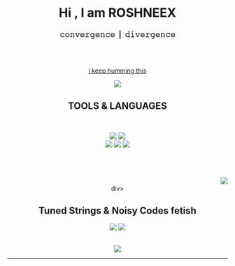 <body>
    <center>
        <h1 align="center"> Hi , I am ROSHNEEX</h1>
        <h3 align="center">𝚌𝚘𝚗𝚟𝚎𝚛𝚐𝚎𝚗𝚌𝚎 | 𝚍𝚒𝚟𝚎𝚛𝚐𝚎𝚗𝚌𝚎</h3>
        <br>
        <div align="center">
            <!-- <a href="https://discord.com/users/202740603790819328" > -->
            <!-- <a href="https://thicc-thighs.de/" > -->
            <!-- <img src="https://lanyard.kyrie25.me/api/202740603790819328?waveColor=8B8BFA&waveSpotifyColor=B48EF7&gradient=7E37F9-B48EF7-E568C4&imgStyle=square"  /> -->
            <br>
            <!-- <p>just to let you know that </p>
            <p>the world is a sandbox</p>
            <p>sandbox mode in the game of life</p>
            <p> 𝒸𝓇𝑒𝒶𝓉𝑒 , 𝑒𝓍𝓅𝓁𝑜𝓇𝑒 , 𝓁𝑒𝒶𝓇𝓃 , 𝓈𝓊𝓇𝓋𝒾𝓋𝑒</p> -->
            <p><a href="https://youtu.be/PXGycbkbtW0">i keep humming this</a><p>
</div>

  <div align="center">
<img src="https://i.gifer.com/HMx0.gif" align="center">
  </div>
       <div>
            <h2 align="center">   TOOLS & LANGUAGES</h2>
            <br>
            <p align="center"><img
                    src="https://img.shields.io/badge/html5%20-%23E34F26.svg?&style=for-the-badge&logo=html5&logoColor=white" />
                <img
                    src="https://img.shields.io/badge/css3%20-%231572B6.svg?&style=for-the-badge&logo=css3&logoColor=white" /><br>
                <img
                    src="https://img.shields.io/badge/node.js%20-%2343853D.svg?&style=for-the-badge&logo=node.js&logoColor=white" />
                <img
                    src="https://img.shields.io/badge/javascript%20-%23323330.svg?&style=for-the-badge&logo=javascript&logoColor=%23F7DF1E" />
                <img
                    src="https://img.shields.io/badge/git%20-%23F05033.svg?&style=for-the-badge&logo=git&logoColor=white" />
                <br><br>
                <img src="https://img.shields.io/badge/c-%2300599C.svg?style=for-the-badge&logo=c&logoColor=white"
                    alt=""><img
                    src="https://img.shields.io/badge/PowerShell-%235391FE.svg?style=for-the-badge&logo=powershell&logoColor=white"
                    alt=""><img
                    src="https://img.shields.io/badge/python-3670A0?style=for-the-badge&logo=python&logoColor=ffdd54"
                    alt=""><img
                    src="https://img.shields.io/badge/jupyter-%23FA0F00.svg?style=for-the-badge&logo=jupyter&logoColor=white"
                    alt=""><img
                    src="https://img.shields.io/badge/pycharm-143?style=for-the-badge&logo=pycharm&logoColor=black&color=black&labelColor=green"
                    alt=""> <img
                    src="https://img.shields.io/badge/Visual%20Studio%20Code-0078d7.svg?style=for-the-badge&logo=visual-studio-code&logoColor=white"
                    alt=""><img src="" alt=""><img src="https://img.shields.io/badge/Adobe%20Lightroom-31A8FF.svg?style=for-the-badge&logo=Adobe%20Lightroom&logoColor=white" alt=""> <img src="https://img.shields.io/badge/figma-%23F24E1E.svg?style=for-the-badge&logo=figma&logoColor=white" alt=""><img src="https://img.shields.io/badge/tailwindcss-%2338B2AC.svg?style=for-the-badge&logo=tailwind-css&logoColor=white" alt=""><img src="https://img.shields.io/badge/react-%2320232a.svg?style=for-the-badge&logo=react&logoColor=%2361DAFB" alt=""><img src="https://img.shields.io/badge/SASS-hotpink.svg?style=for-the-badge&logo=SASS&logoColor=white" alt="">
            </p>
            <br> </div>

  <div align="center">
                <img src="https://64.media.tumblr.com/e1f1c97123ae217eb731500e502e0083/tumblr_n9dxcikmIU1qc9zfzo7_r1_250.gif" align="right">
                  </div>
<div>
            <div align="center"> <img
                    src="https://img.shields.io/badge/Audacity-0000CC?style=for-the-badge&logo=audacity&logoColor=white"
                    alt=""> <img
                    src="https://img.shields.io/badge/Spotify-1ED760?style=for-the-badge&logo=spotify&logoColor=white"
                    alt=""> <img
                    src="https://img.shields.io/badge/shazam-1476FE?style=for-the-badge&logo=shazam&logoColor=white"
                    alt="">
                    </div> </div>div>

 <h2 align="center">Tuned Strings & Noisy Codes fetish</h2>


 <div>
            <!-- <div align="center"> -->
            <div><a href="https://twitter.com/prollyroshneex" target="_blank"><img
                        src="https://img.shields.io/badge/Twitter-%231DA1F2.svg?style=for-the-badge&logo=Twitter&logoColor=white" /></a>
                <a href="https://www.instagram.com/roshneex/" target="_blank"><img
                        src="https://img.shields.io/badge/Instagram-%23E4405F.svg?style=for-the-badge&logo=Instagram&logoColor=white" /></a>
            </p></div>

  <!-- <div><h2>TO-DOs</h2>
                <h3>overbrim my tech stack</h3>
                <h3>watch anime without subtitles</h3>
                <h3>i wanna code some music</h3>
            </div> -->

   <br>
            <div align="center">
                <img src="https://i.imgur.com/tzYKRfd.gif">
            </div>
            <hr>
        </div>
        </div>
    </center>
</body>
